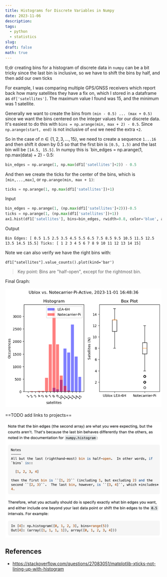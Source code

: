 ```yaml
---
title: Histograms for Discrete Variables in Numpy
date: 2023-11-06
description: 
tags:
  - python
  - statistics
slug: 
draft: false
math: true
---
```


tl;dr creating bins for a histogram of discrete data in `numpy` can be a bit tricky since the last bin is inclusive, so we have to shift the bins by half, and then add our own ticks

For example, I was comparing multiple GPS/GNSS receivers which report back how many satellites they have a fix on, which I stored in a dataframe as `df['satellites']`. The maximum value I found was 15, and the minimum was 1 satellite.

Generally we want to create the bins from `(min - 0.5) ... (max + 0.5)` since we want the bins centered on the integer values for our discrete data.  It's easiest to do this with `bins = np.arange(min, max + 2) - 0.5`. Since `np.arange(start, end)` is not inclusive of `end` we need the extra `+2`. 

So in the case of $n \in \{1, 2, 3, \ldots, 15\}$, we need to create a sequence  `1...16`  and then shift it down by 0.5 so that the first bin is `[0.5, 1.5)` and the last bin will be `[14.5, 15.5]`. In numpy this is `bin_edges = np.arange(1, np.max(data) + 2) - 0.5:

```python
bin_edges = np.arange(1, np.max(df1['satellites']+2)) - 0.5  
```

And then we create the ticks for the center of the bins, which is `[min,...,max]`, or `np.arange(min, max + 1)`:
```python
ticks = np.arange(1, np.max(df1['satellites'])+1)
```


Input
```python
bin_edges = np.arange(1, (np.max(df1['satellites']+2)))-0.5  
ticks = np.arange(1, (np.max(df1['satellites'])+1))
ax1.hist(df1['satellites'], bins=bin_edges, rwidth=0.8, color='blue', alpha=0.5, label='LEA-6H')
```

Output
```
Bin Edges: [ 0.5 1.5 2.5 3.5 4.5 5.5 6.5 7.5 8.5 9.5 10.5 11.5 12.5 13.5 14.5 15.5] Ticks: [ 1 2 3 4 5 6 7 8 9 10 11 12 13 14 15]
```

Note we can also verify we have the right bins with:
```
df1["satellites"].value_counts().plot(kind='bar')
```

> Key point: Bins are "half-open", except for the rightmost bin. 


Final Graph:

![](attachments/Pasted%20image%2020231106130301.png)

==TODO add links to projects==


![](attachments/Screenshot%202023-11-06%20at%2012.50.39%20PM.png)


## References
- https://stackoverflow.com/questions/27083051/matplotlib-xticks-not-lining-up-with-histogram